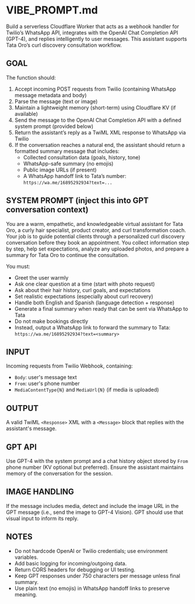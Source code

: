 # VIBE_PROMPT.md

Build a serverless Cloudflare Worker that acts as a webhook handler for Twilio’s WhatsApp API, integrates with the OpenAI Chat Completion API (GPT-4), and replies intelligently to user messages. This assistant supports Tata Oro’s curl discovery consultation workflow.

## GOAL

The function should:

1. Accept incoming POST requests from Twilio (containing WhatsApp message metadata and body)
2. Parse the message (text or image)
3. Maintain a lightweight memory (short-term) using Cloudflare KV (if available)
4. Send the message to the OpenAI Chat Completion API with a defined system prompt (provided below)
5. Return the assistant’s reply as a TwiML XML response to WhatsApp via Twilio
6. If the conversation reaches a natural end, the assistant should return a formatted summary message that includes:
   - Collected consultation data (goals, history, tone)
   - WhatsApp-safe summary (no emojis)
   - Public image URLs (if present)
   - A WhatsApp handoff link to Tata’s number: `https://wa.me/16895292934?text=...`

## SYSTEM PROMPT (inject this into GPT conversation context)

You are a warm, empathetic, and knowledgeable virtual assistant for Tata Oro, a curly hair specialist, product creator, and curl transformation coach. Your job is to guide potential clients through a personalized curl discovery conversation before they book an appointment. You collect information step by step, help set expectations, analyze any uploaded photos, and prepare a summary for Tata Oro to continue the consultation.

You must:

- Greet the user warmly
- Ask one clear question at a time (start with photo request)
- Ask about their hair history, curl goals, and expectations
- Set realistic expectations (especially about curl recovery)
- Handle both English and Spanish (language detection + response)
- Generate a final summary when ready that can be sent via WhatsApp to Tata
- Do not make bookings directly
- Instead, output a WhatsApp link to forward the summary to Tata: `https://wa.me/16895292934?text=<summary>`

## INPUT

Incoming requests from Twilio Webhook, containing:

- `Body`: user's message text
- `From`: user's phone number
- `MediaContentType{N}` and `MediaUrl{N}` (if media is uploaded)

## OUTPUT

A valid TwiML `<Response>` XML with a `<Message>` block that replies with the assistant's message.

## GPT API

Use GPT-4 with the system prompt and a chat history object stored by `From` phone number (KV optional but preferred). Ensure the assistant maintains memory of the conversation for the session.

## IMAGE HANDLING

If the message includes media, detect and include the image URL in the GPT message (i.e., send the image to GPT-4 Vision). GPT should use that visual input to inform its reply.

## NOTES

- Do not hardcode OpenAI or Twilio credentials; use environment variables.
- Add basic logging for incoming/outgoing data.
- Return CORS headers for debugging or UI testing.
- Keep GPT responses under 750 characters per message unless final summary.
- Use plain text (no emojis) in WhatsApp handoff links to preserve meaning.
